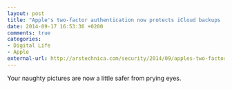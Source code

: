 ```yaml
---
layout: post
title: "Apple's two-factor authentication now protects iCloud backups | Ars Technica"
date: 2014-09-17 16:53:36 +0200
comments: true
categories:
- Digital Life
- Apple
external-url: http://arstechnica.com/security/2014/09/apples-two-factor-authentication-now-protects-icloud-backups/
---
```


Your naughty pictures are now a little safer from prying eyes.
